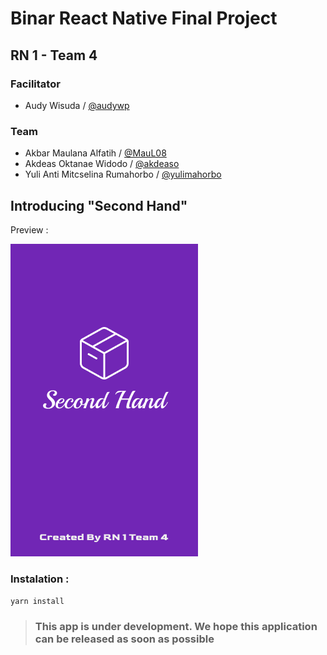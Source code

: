 # Binar React Native Final Project

## RN 1 - Team 4

### Facilitator

- Audy Wisuda / [@audywp](https://github.com/audywp)

### Team

- Akbar Maulana Alfatih / [@MauL08](https://github.com/MauL08)
- Akdeas Oktanae Widodo / [@akdeaso](https://github.com/akdeaso)
- Yuli Anti Mitcselina Rumahorbo / [@yulimahorbo](https://github.com/yulirumahorbo)

## Introducing "Second Hand"

Preview :

![Image](readme/splash.png)

### Instalation :

`yarn install`

> ### This app is under development. We hope this application can be released as soon as possible
